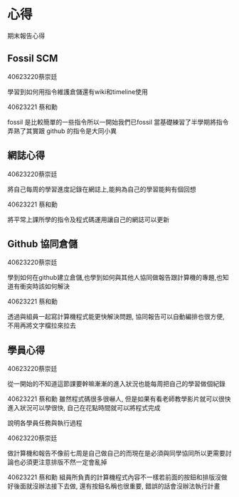 心得
===

期末報告心得

Fossil SCM
---
40623220蔡崇廷

學習到如何用指令維護倉儲還有wiki和timeline使用

40623221 蔡和勳 

fossil 是比較簡單的一些指令所以一開始我們已fossil 當基礎練習了半學期將指令弄熟了其實跟 github 的指令是大同小異

網誌心得
---
40623220蔡崇廷

將自己每周的學習進度記錄在網誌上,能夠為自己的學習能夠有個回想

40623221 蔡和勳

將平常上課所學的指令及程式碼運用讓自己的網誌可以更新

Github 協同倉儲
---
40623220蔡崇廷

學到如何在github建立倉儲,也學到如何與其他人協同做報告跟計算機的專題,也知道有衝突時該如何解決

40623221 蔡和勳

透過與組員一起寫計算機程式能更快解決問題, 協同報告可以自動編排也很方便, 不用再將文字檔拉來拉去


學員心得
---
40623220蔡崇廷

從一開始的不知道這節課要幹嘛漸漸的進入狀況也能每周把自己的學習做個紀錄

40623221 蔡和勳
雖然程式碼很多很嚇人, 但是如果有看老師教學影片就可以很快進入狀況可以學很快, 自己在花點時間就可以將程式完成

說明各學員任務與執行過程

40623220蔡崇廷

做計算機和報告不像前七周是自己做自己的而現在是必須與同學協同所以更需要討論也必須更注意排版不然一定會亂掉

40623221 蔡和勳
組員所負責的計算機程式內容不一樣若前面的按鈕和排版沒做好後面就沒辦法接下去做, 還有按鈕名稱也很重要, 錯誤的話會沒辦法執行計畫




